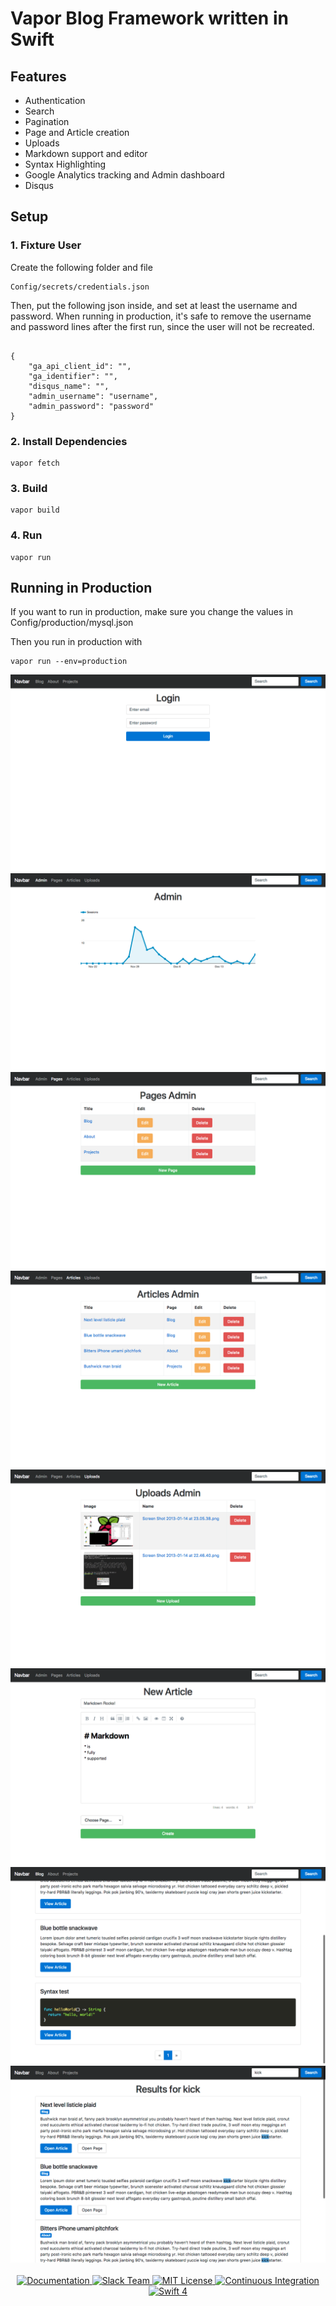 <h1>Vapor Blog Framework written in Swift</h1>

<h2>Features</h2>
<ul>
    <li> Authentication </li>
    <li> Search </li>
    <li> Pagination </li>
    <li> Page and Article creation </li>
    <li> Uploads </li>
    <li> Markdown support and editor </li>
    <li> Syntax Highlighting </li>
    <li> Google Analytics tracking and Admin dashboard</li>
    <li> Disqus </li>
</ul>

<h2>Setup</h2>
<h3>1. Fixture User</h3>
<p>Create the following folder and file<p>
<pre><code>Config/secrets/credentials.json
</code></pre>
<p>Then, put the following json inside, and set at least the username and password. When running in production, it's safe to remove the username and password lines after the first run, since the user will not be recreated. </p>
<pre><code>
{
	"ga_api_client_id": "",
	"ga_identifier": "",
	"disqus_name": "",
	"admin_username": "username",
	"admin_password": "password"
}
</code></pre>
<h3>2. Install Dependencies</h3>
<pre><code>vapor fetch</code></pre>
<h3>3. Build</h3>
<pre><code>vapor build</code></pre>
<h3>4. Run</h3>
<pre><code>vapor run</code></pre>

<h2>Running in Production</h2>
<p>If you want to run in production, make sure you change the values in Config/production/mysql.json</p>
<p>Then you run in production with</p>
<pre><code>vapor run --env=production</code></pre>

<p align="center">
    <img src="/Screenshots/login.png?raw=true">
    <br>
    <img src="/Screenshots/admin.png?raw=true">
    <br>
    <img src="/Screenshots/admin_pages.png?raw=true">
    <br>
    <img src="/Screenshots/admin_articles.png?raw=true">
    <br>
    <img src="/Screenshots/uploads.png?raw=true">
    <br>
    <img src="/Screenshots/admin_articles_new.png?raw=true">
    <br>
    <img src="/Screenshots/syntax.png?raw=true">
    <br>
    <img src="/Screenshots/search.png?raw=true">
    <br>
    <br>
    <a href="https://docs.vapor.codes/2.0/getting-started/toolbox/#templates">
        <img src="http://img.shields.io/badge/read_the-docs-92A8D1.svg" alt="Documentation">
    </a>
    <a href="http://vapor.team">
        <img src="http://vapor.team/badge.svg" alt="Slack Team">
    </a>
    <a href="LICENSE">
        <img src="http://img.shields.io/badge/license-MIT-brightgreen.svg" alt="MIT License">
    </a>
    <a href="https://circleci.com/gh/vapor/web-template">
        <img src="https://circleci.com/gh/vapor/web-template.svg?style=shield" alt="Continuous Integration">
    </a>
    <a href="https://swift.org">
        <img src="http://img.shields.io/badge/swift-4-brightgreen.svg" alt="Swift 4">
    </a>
</p>
